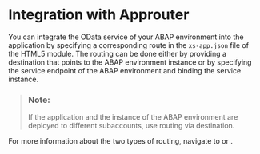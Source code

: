 <!-- loio87a38c2107b8481d8a6438787689c120 -->

# Integration with Approuter

You can integrate the OData service of your ABAP environment into the application by specifying a corresponding route in the `xs-app.json` file of the HTML5 module. The routing can be done either by providing a destination that points to the ABAP environment instance or by specifying the service endpoint of the ABAP environment and binding the service instance.

> ### Note:  
> If the application and the instance of the ABAP environment are deployed to different subaccounts, use routing via destination.

For more information about the two types of routing, navigate to  <?sap-ot O2O class="- topic/xref " href="aba737f3048e4124aa472849159efa3f.xml" text="" desc="" xtrc="xref:1" xtrf="file:/home/builder/src/dita-all/jjq1673438782153/loio2080d0faf9d84ce6aa14caa4caa32935_en-US/src/content/localization/en-us/87a38c2107b8481d8a6438787689c120.xml" output-class="" outputTopicFile="file:/home/builder/tp.net.sf.dita-ot/2.3/plugins/com.elovirta.dita.markdown_1.3.0/xsl/dita2markdownImpl.xsl" ?>  or  <?sap-ot O2O class="- topic/xref " href="97d7a02cd6fd4f579fd96f41ee0d0c1d.xml" text="" desc="" xtrc="xref:2" xtrf="file:/home/builder/src/dita-all/jjq1673438782153/loio2080d0faf9d84ce6aa14caa4caa32935_en-US/src/content/localization/en-us/87a38c2107b8481d8a6438787689c120.xml" output-class="" outputTopicFile="file:/home/builder/tp.net.sf.dita-ot/2.3/plugins/com.elovirta.dita.markdown_1.3.0/xsl/dita2markdownImpl.xsl" ?> .

